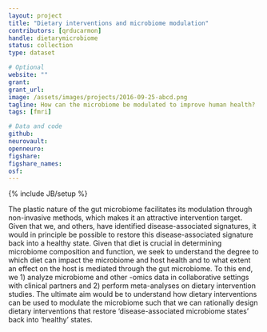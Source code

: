 ```yaml
---
layout: project
title: "Dietary interventions and microbiome modulation"
contributors: [qrducarmon]
handle: dietarymicrobiome
status: collection
type: dataset

# Optional
website: ""
grant:
grant_url:
image: /assets/images/projects/2016-09-25-abcd.png
tagline: How can the microbiome be modulated to improve human health?
tags: [fmri]

# Data and code
github:
neurovault:
openneuro:
figshare:
figshare_names:
osf:
---
```

{% include JB/setup %}

The plastic nature of the gut microbiome facilitates its modulation through non-invasive methods, which makes it an attractive intervention target. Given that we, and others, have identified disease-associated signatures, it would in principle be possible to restore this disease-associated signature back into a healthy state. 
Given that diet is crucial in determining microbiome composition and function, we seek to understand the degree to which diet can impact the microbiome and host health and to what extent an effect on the host is mediated through the gut microbiome. To this end, we 1) analyze microbiome and other -omics data in collaborative settings with clinical partners and 2) perform meta-analyses on dietary intervention studies. The ultimate aim would be to understand how dietary interventions can be used to modulate the microbiome such that we can rationally design dietary interventions that restore ‘disease-associated microbiome states’ back into ‘healthy’ states.

